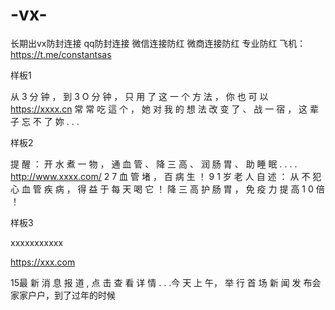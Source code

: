# -vx-
长期出vx防封连接 qq防封连接  微信连接防红 微商连接防红
专业防红
飞机：
https://t.me/constantsas


样板1

从 3 分 钟 ， 到 3 O 分 钟 ， 只 用 了 这 一 个 方 法 ， 你 也 可 以 
https://xxxx.cn
常 常 吃 這 个 ， 她 对 我 的 想 法 改 变 了 、 战 一 宿 ， 这 辈 子 忘 不 了 妳 . . . 


样板2

提 醒 ： 开 水 煮 一 物 ， 通 血 管 、 降 三 高 、 润 肠 胃 、 助 睡 眠 . . . . 
http://www.xxxx.com/
2 7 血 管 堵 ， 百 病 生 ！ 9 1 岁 老 人 自 述 ： 从 不 犯 心 血 管 疾 病 ， 得 益 于 每 天 喝 它 ！ 降 三 高 护 肠 胃 ， 免 疫 力 提 高 1 0 倍 ！ 

样板3

xxxxxxxxxxx

https://xxx.com

15最 新 消 息 报 道 , 点 击 查 看 详 情 .  . .今 天 上 午， 举 行  首 场  新 闻 发 布会家家户户，到了过年的时候
